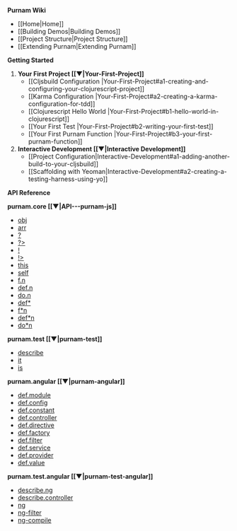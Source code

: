 **Purnam Wiki**

* [[Home|Home]]
* [[Building Demos|Building Demos]]
* [[Project Structure|Project Structure]]
* [[Extending Purnam|Extending Purnam]]

**Getting Started**

1. **Your First Project [[▼|Your-First-Project]]**
   * [[Cljsbuild Configuration |Your-First-Project#a1-creating-and-configuring-your-clojurescript-project]]
   * [[Karma Configuration |Your-First-Project#a2-creating-a-karma-configuration-for-tdd]]
   * [[Clojurescript Hello World |Your-First-Project#b1-hello-world-in-clojurescript]]
   * [[Your First Test |Your-First-Project#b2-writing-your-first-test]]
   * [[Your First Purnam Function |Your-First-Project#b3-your-first-purnam-function]]
2. **Interactive Development [[▼|Interactive Development]]**
   * [[Project Configuration|Interactive-Development#a1-adding-another-build-to-your-cljsbuild]]
   * [[Scaffolding with Yeoman|Interactive-Development#a2-creating-a-testing-harness-using-yo]]

**API Reference**

**purnam.core [[▼|API---purnam-js]]**
  * [obj](API---purnam-js#wiki-obj)
  * [arr](API---purnam-js#wiki-arr)
  * [?](API---purnam-js#wiki-getter)
  * [?>](API---purnam-js#wiki-calln)
  * [!](API---purnam-js#wiki-setter)
  * [!>](API---purnam-js#wiki-callobj)
  * [this](API---purnam-js#wiki-this)
  * [self](API---purnam-js#wiki-self)
  * [f.n](API---purnam-js#wiki-fn)
  * [def.n](API---purnam-js#wiki-defn)
  * [do.n](API---purnam-js#wiki-don) 
  * [def*](API---purnam-js#wiki-defraw) 
  * [f*n](API---purnam-js#wiki-fnraw)
  * [def*n](API---purnam-js#wiki-defnraw)
  * [do*n](API---purnam-js#wiki-doraw)
  
**purnam.test [[▼|purnam-test]]**
  * [describe](API---purnam-test#wiki-describe)
  * [it](API---purnam-test#wiki-it)
  * [is](API---purnam-test#wiki-is)
  
**purnam.angular [[▼|purnam-angular]]**
  * [def.module](API---purnam-angular#defmodule)
  * [def.config](API---purnam-angular#defconfig)
  * [def.constant](API---purnam-angular#defconstant)
  * [def.controller](API---purnam-angular#defcontroller)
  * [def.directive](API---purnam-angular#defdirective)
  * [def.factory](API---purnam-angular#deffactory)
  * [def.filter](API---purnam-angular#deffilter)
  * [def.service](API---purnam-angular#defservice)
  * [def.provider](API---purnam-angular#defprovider)
  * [def.value](API---purnam-angular#defvalue)
  
**purnam.test.angular [[▼|purnam-test-angular]]**  
  * [describe.ng](API---purnam-test-angular#wiki-describeng)
  * [describe.controller](API---purnam-test-angular#wiki-describecontroller)
  * [ng](API---purnam-test-angular#wiki-ng)
  * [ng-filter](API---purnam-test-angular#wiki-ng-filter)
  * [ng-compile](API---purnam-test-angular#wiki-ng-compile)